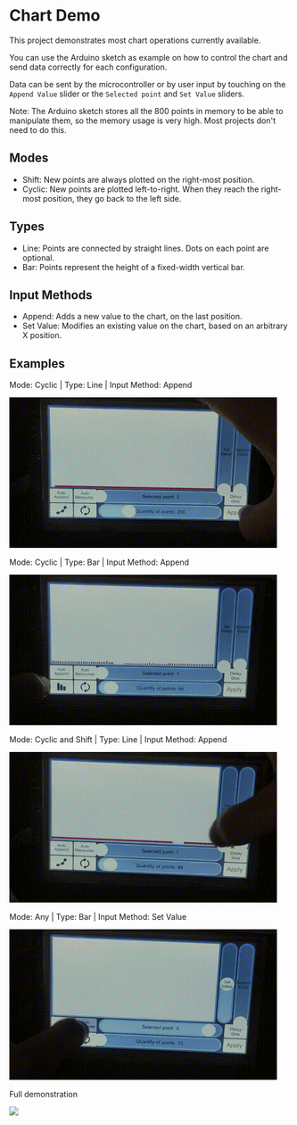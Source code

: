 # Chart Demo

This project demonstrates most chart operations currently available.

You can use the Arduino sketch as example on how to control the chart and send data correctly for each configuration.

Data can be sent by the microcontroller or by user input by touching on the `Append Value` slider or the `Selected point` and `Set Value` sliders.

Note: The Arduino sketch stores all the 800 points in memory to be able to manipulate them, so the memory usage is very high. Most projects don't need to do this.

## Modes

- Shift: New points are always plotted on the right-most position.
- Cyclic: New points are plotted left-to-right. When they reach the right-most position, they go back to the left side.

## Types

- Line: Points are connected by straight lines. Dots on each point are optional.
- Bar: Points represent the height of a fixed-width vertical bar.

## Input Methods

- Append: Adds a new value to the chart, on the last position.
- Set Value: Modifies an existing value on the chart, based on an arbitrary X position.

## Examples

Mode: Cyclic | Type: Line | Input Method: Append

![](./readme-images/cyclic-line-append.gif)


Mode: Cyclic | Type: Bar | Input Method: Append

![](./readme-images/cyclic-bar-append.gif)


Mode: Cyclic and Shift | Type: Line | Input Method: Append

![](./readme-images/both-line-append.gif)


Mode: Any | Type: Bar | Input Method: Set Value

![](./readme-images/static-bar-static.gif)


Full demonstration

![](./readme-images/full-demo.gif)